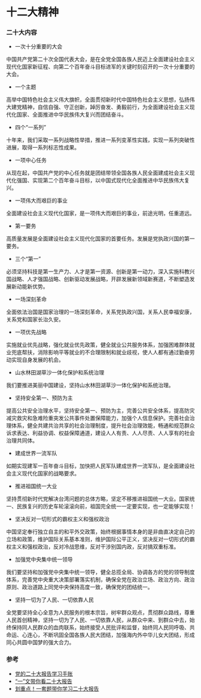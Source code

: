 # 十二大精神

### 二十大内容
- 一次十分重要的大会

中国共产党第二十次全国代表大会，是在全党全国各族人民迈上全面建设社会主义现代化国家新征程、向第二个百年奋斗目标进军的关键时刻召开的一次十分重要的大会。

 - 一个主题

高举中国特色社会主义伟大旗帜，全面贯彻新时代中国特色社会主义思想，弘扬伟大建党精神，自信自强、守正创新，踔厉奋发、勇毅前行，为全面建设社会主义现代化国家、全面推进中华民族伟大复兴而团结奋斗。
 - 四个“一系列”

十年来，我们采取一系列战略性举措，推进一系列变革性实践，实现一系列突破性进展，取得一系列标志性成果。

 - 一项中心任务

从现在起，中国共产党的中心任务就是团结带领全国各族人民全面建成社会主义现代化强国、实现第二个百年奋斗目标，以中国式现代化全面推进中华民族伟大复兴。

 - 一项伟大而艰巨的事业

全面建设社会主义现代化国家，是一项伟大而艰巨的事业，前途光明，任重道远。

 - 第一要务

高质量发展是全面建设社会主义现代化国家的首要任务。发展是党执政兴国的第一要务。

 - 三个“第一”

必须坚持科技是第一生产力、人才是第一资源、创新是第一动力，深入实施科教兴国战略、人才强国战略、创新驱动发展战略，开辟发展新领域新赛道，不断塑造发展新动能新优势。


 - 一场深刻革命

全面依法治国是国家治理的一场深刻革命，关系党执政兴国，关系人民幸福安康，关系党和国家长治久安。

 - 一项优先战略

实施就业优先战略，强化就业优先政策，健全就业公共服务体系，加强困难群体就业兜底帮扶，消除影响平等就业的不合理限制和就业歧视，使人人都有通过勤奋劳动实现自身发展的机会。

 - 山水林田湖草沙一体化保护和系统治理

我们要推进美丽中国建设，坚持山水林田湖草沙一体化保护和系统治理。


 - 坚持安全第一、预防为主

提高公共安全治理水平，坚持安全第一、预防为主，完善公共安全体系，提高防灾减灾救灾和急难险重突发公共事件处置保障能力，加强个人信息保护。完善社会治理体系，健全共建共治共享的社会治理制度，提升社会治理效能，畅通和规范群众诉求表达、利益协调、权益保障通道，建设人人有责、人人尽责、人人享有的社会治理共同体。

 - 建成世界一流军队

如期实现建军一百年奋斗目标，加快把人民军队建成世界一流军队，是全面建设社会主义现代化国家的战略要求。

 - 推进祖国统一大业

坚持贯彻新时代党解决台湾问题的总体方略，坚定不移推进祖国统一大业。国家统一、民族复兴的历史车轮滚滚向前，祖国完全统一一定要实现，也一定能够实现！

 - 坚决反对一切形式的霸权主义和强权政治

中国坚定奉行独立自主的和平外交政策，始终根据事情本身的是非曲直决定自己的立场和政策，维护国际关系基本准则，维护国际公平正义，坚决反对一切形式的霸权主义和强权政治，反对冷战思维，反对干涉别国内政，反对搞双重标准。

 - 加强党中央集中统一领导

我们要坚持和加强党中央集中统一领导，健全总揽全局、协调各方的党的领导制度体系，完善党中央重大决策部署落实机制，确保全党在政治立场、政治方向、政治原则、政治道路上同党中央保持高度一致，确保党的团结统一。

- 坚持一切为了人民、一切依靠人民

全党要坚持全心全意为人民服务的根本宗旨，树牢群众观点，贯彻群众路线，尊重人民首创精神，坚持一切为了人民、一切依靠人民，从群众中来、到群众中去，始终保持同人民群众的血肉联系，始终接受人民批评和监督，始终同人民同呼吸、共命运、心连心，不断巩固全国各族人民大团结，加强海内外中华儿女大团结，形成同心共圆中国梦的强大合力。

### 参考
- [党的二十大报告学习手账](https://news.cnr.cn/native/gd/sz/20221019/t20221019_526037803.shtml) 
- [“一”文带你看二十大报告](http://cpc.people.com.cn/20th/n1/2022/1017/c448334-32546752.html) 
- [划重点！一套题带你学习二十大报告](https://m.gmw.cn/baijia/2022-10/19/36098644.html)